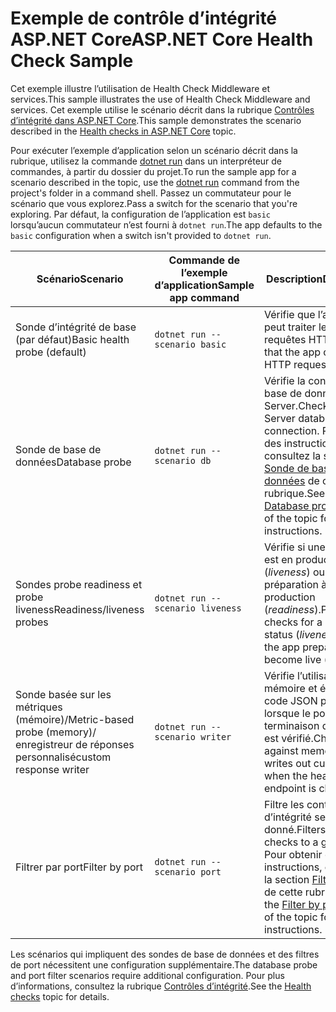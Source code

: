 # <a name="aspnet-core-health-check-sample"></a><span data-ttu-id="466fb-101">Exemple de contrôle d’intégrité ASP.NET Core</span><span class="sxs-lookup"><span data-stu-id="466fb-101">ASP.NET Core Health Check Sample</span></span>

<span data-ttu-id="466fb-102">Cet exemple illustre l’utilisation de Health Check Middleware et services.</span><span class="sxs-lookup"><span data-stu-id="466fb-102">This sample illustrates the use of Health Check Middleware and services.</span></span> <span data-ttu-id="466fb-103">Cet exemple utilise le scénario décrit dans la rubrique [Contrôles d’intégrité dans ASP.NET Core](https://docs.microsoft.com/aspnet/core/host-and-deploy/health-checks).</span><span class="sxs-lookup"><span data-stu-id="466fb-103">This sample demonstrates the scenario described in the [Health checks in ASP.NET Core](https://docs.microsoft.com/aspnet/core/host-and-deploy/health-checks) topic.</span></span>

<span data-ttu-id="466fb-104">Pour exécuter l’exemple d’application selon un scénario décrit dans la rubrique, utilisez la commande [dotnet run](https://docs.microsoft.com/dotnet/core/tools/dotnet-run) dans un interpréteur de commandes, à partir du dossier du projet.</span><span class="sxs-lookup"><span data-stu-id="466fb-104">To run the sample app for a scenario described in the topic, use the [dotnet run](https://docs.microsoft.com/dotnet/core/tools/dotnet-run) command from the project's folder in a command shell.</span></span> <span data-ttu-id="466fb-105">Passez un commutateur pour le scénario que vous explorez.</span><span class="sxs-lookup"><span data-stu-id="466fb-105">Pass a switch for the scenario that you're exploring.</span></span> <span data-ttu-id="466fb-106">Par défaut, la configuration de l’application est `basic` lorsqu’aucun commutateur n’est fourni à `dotnet run`.</span><span class="sxs-lookup"><span data-stu-id="466fb-106">The app defaults to the `basic` configuration when a switch isn't provided to `dotnet run`.</span></span>

| <span data-ttu-id="466fb-107">Scénario</span><span class="sxs-lookup"><span data-stu-id="466fb-107">Scenario</span></span>                                               | <span data-ttu-id="466fb-108">Commande de l’exemple d’application</span><span class="sxs-lookup"><span data-stu-id="466fb-108">Sample app command</span></span>               | <span data-ttu-id="466fb-109">Description</span><span class="sxs-lookup"><span data-stu-id="466fb-109">Description</span></span> |
| ------------------------------------------------------ | -------------------------------- | ----------- |
| <span data-ttu-id="466fb-110">Sonde d’intégrité de base (par défaut)</span><span class="sxs-lookup"><span data-stu-id="466fb-110">Basic health probe (default)</span></span>                           | `dotnet run --scenario basic`    | <span data-ttu-id="466fb-111">Vérifie que l’application peut traiter les requêtes HTTP.</span><span class="sxs-lookup"><span data-stu-id="466fb-111">Confirms that the app can process HTTP requests.</span></span> |
| <span data-ttu-id="466fb-112">Sonde de base de données</span><span class="sxs-lookup"><span data-stu-id="466fb-112">Database probe</span></span>                                         | `dotnet run --scenario db`       | <span data-ttu-id="466fb-113">Vérifie la connexion de base de données SQL Server.</span><span class="sxs-lookup"><span data-stu-id="466fb-113">Checks a SQL Server database connection.</span></span> <span data-ttu-id="466fb-114">Pour obtenir des instructions, consultez la section [Sonde de base de données](https://docs.microsoft.com/aspnet/core/host-and-deploy/health-checks#database-probe) de cette rubrique.</span><span class="sxs-lookup"><span data-stu-id="466fb-114">See the [Database probe](https://docs.microsoft.com/aspnet/core/host-and-deploy/health-checks#database-probe) section of the topic for instructions.</span></span> |
| <span data-ttu-id="466fb-115">Sondes probe readiness et probe liveness</span><span class="sxs-lookup"><span data-stu-id="466fb-115">Readiness/liveness probes</span></span>                              | `dotnet run --scenario liveness` | <span data-ttu-id="466fb-116">Vérifie si une application est en production (*liveness*) ou en préparation à la production (*readiness*).</span><span class="sxs-lookup"><span data-stu-id="466fb-116">Performs checks for a live app status (*liveness*) versus the app preparing to become live (*readiness*).</span></span> |
| <span data-ttu-id="466fb-117">Sonde basée sur les métriques (mémoire)/</span><span class="sxs-lookup"><span data-stu-id="466fb-117">Metric-based probe (memory)/</span></span><br><span data-ttu-id="466fb-118">enregistreur de réponses personnalisé</span><span class="sxs-lookup"><span data-stu-id="466fb-118">custom response writer</span></span> | `dotnet run --scenario writer`   | <span data-ttu-id="466fb-119">Vérifie l’utilisation de la mémoire et écrit du code JSON personnalisé lorsque le point de terminaison d’intégrité est vérifié.</span><span class="sxs-lookup"><span data-stu-id="466fb-119">Checks against memory use and writes out custom JSON when the health endpoint is checked.</span></span> |
| <span data-ttu-id="466fb-120">Filtrer par port</span><span class="sxs-lookup"><span data-stu-id="466fb-120">Filter by port</span></span>                                         | `dotnet run --scenario port`     | <span data-ttu-id="466fb-121">Filtre les contrôles d’intégrité selon un port donné.</span><span class="sxs-lookup"><span data-stu-id="466fb-121">Filters health checks to a given port.</span></span> <span data-ttu-id="466fb-122">Pour obtenir des instructions, consultez la section [Filtrer par port](https://docs.microsoft.com/aspnet/core/host-and-deploy/health-checks#filter-by-port) de cette rubrique.</span><span class="sxs-lookup"><span data-stu-id="466fb-122">See the [Filter by port](https://docs.microsoft.com/aspnet/core/host-and-deploy/health-checks#filter-by-port) section of the topic for instructions.</span></span> |

<span data-ttu-id="466fb-123">Les scénarios qui impliquent des sondes de base de données et des filtres de port nécessitent une configuration supplémentaire.</span><span class="sxs-lookup"><span data-stu-id="466fb-123">The database probe and port filter scenarios require additional configuration.</span></span> <span data-ttu-id="466fb-124">Pour plus d’informations, consultez la rubrique [Contrôles d’intégrité](https://docs.microsoft.com/aspnet/core/host-and-deploy/health-checks).</span><span class="sxs-lookup"><span data-stu-id="466fb-124">See the [Health checks](https://docs.microsoft.com/aspnet/core/host-and-deploy/health-checks) topic for details.</span></span>

